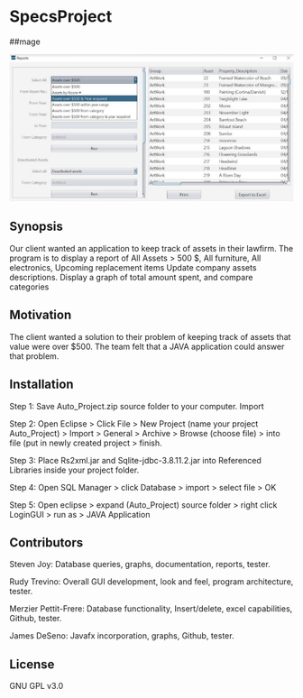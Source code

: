 # SpecsProject

##mage

![Alt text](https://github.com/rtrevino821/SpecsProject/blob/master/SpecsProject/specsProjectPic1.PNG?raw=true "Picture")
## Synopsis

Our client wanted an application to keep track of assets in their lawfirm. 
The program is to display a report of All Assets > 500 $, All furniture, All electronics, Upcoming replacement items
Update company assets  descriptions.
Display a graph of total amount spent, and compare categories

## Motivation

The client wanted a solution to their problem of keeping track of assets that value were over $500. The team felt that a JAVA application could answer that problem. 
## Installation

Step 1:
Save Auto_Project.zip source folder to your computer.
Import 

Step 2:
Open Eclipse > Click File > New Project (name your project Auto_Project) > Import > General > Archive > Browse (choose file) > into file (put in newly created project > finish. 

Step 3:
Place Rs2xml.jar and Sqlite-jdbc-3.8.11.2.jar into Referenced Libraries inside your project folder.

Step 4:
Open SQL Manager > click Database > import > select file  > OK 

Step 5:
Open eclipse > expand (Auto_Project) source folder > right click LoginGUI > run as > JAVA Application

## Contributors

Steven Joy: Database queries, graphs, documentation, reports, tester. 

Rudy Trevino: Overall GUI development, look and feel, program architecture, tester. 

Merzier Pettit-Frere: Database functionality, Insert/delete, excel capabilities, Github, tester.

James DeSeno: Javafx incorporation, graphs, Github, tester.  

## License
GNU GPL v3.0

